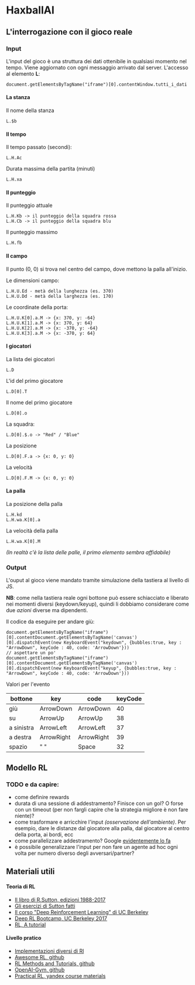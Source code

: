 # HaxballAI

## L'interrogazione con il gioco reale

### Input

L'input del gioco è una struttura dei dati ottenibile in qualsiasi momento nel tempo. Viene aggiornato con ogni messaggio arrivato dal server. L'accesso al elemento **L**:

    document.getElementsByTagName("iframe")[0].contentWindow.tutti_i_dati

#### La stanza

Il nome della stanza

    L.$b

#### Il tempo

Il tempo passato (secondi):

    L.H.Ac
    
Durata massima della partita (minuti)

    L.H.xa
    
#### Il punteggio

Il punteggio attuale

    L.H.Kb -> il punteggio della squadra rossa
    L.H.Cb -> il punteggio della squadra blu
    
Il punteggio massimo

    L.H.fb

#### Il campo

Il punto (0, 0) si trova nel centro del campo, dove mettono la palla all'inizio.

Le dimensioni campo:

    L.H.U.Ed - metà della lunghezza (es. 370)
    L.H.U.Dd - metà della larghezza (es. 170)

Le coordinate della porta:

    L.H.U.K[0].a.M -> {x: 370, y: -64}
    L.H.U.K[1].a.M -> {x: 370, y: 64}
    L.H.U.K[2].a.M -> {x: -370, y: -64}
    L.H.U.K[3].a.M -> {x: -370, y: 64}

#### I giocatori

La lista dei giocatori
    
    L.D
    
L'id del primo giocatore

    L.D[0].T

Il nome del primo giocatore
    
    L.D[0].o
    
La squadra:

    L.D[0].$.o -> "Red" / "Blue"

La posizione

    L.D[0].F.a -> {x: 0, y: 0}
    
La velocità

    L.D[0].F.M -> {x: 0, y: 0}

#### La palla

La posizione della palla

    L.H.kd
    L.H.wa.K[0].a
    
La velocità della palla

    L.H.wa.K[0].M
    
*(In realtà c'è la lista delle palle, il primo elemento sembra affidabile)*


### Output

L'ouput al gioco viene mandato tramite simulazione della tastiera al livello di JS. 

**NB**: come nella tastiera reale ogni bottone può essere schiacciato e liberato nei momenti diversi (keydown/keyup), quindi li dobbiamo considerare come due *azioni* diverse ma dipendenti.

Il codice da eseguire per andare giù:

    document.getElementsByTagName("iframe")[0].contentDocument.getElementsByTagName('canvas')[0].dispatchEvent(new KeyboardEvent("keydown", {bubbles:true, key : "ArrowDown", keyCode : 40, code: 'ArrowDown'}))
    // aspettare un po'
    document.getElementsByTagName("iframe")[0].contentDocument.getElementsByTagName('canvas')[0].dispatchEvent(new KeyboardEvent("keyup", {bubbles:true, key : "ArrowDown", keyCode : 40, code: 'ArrowDown'}))
    
Valori per l'evento

| bottone    | key        | code       | keyCode |
|------------|------------| -----------|---------|
| giù        | ArrowDown  | ArrowDown  | 40      |
| su         | ArrowUp    | ArrowUp    | 38      |
| a sinistra | ArrowLeft  | ArrowLeft  | 37      |
| a destra   | ArrowRight | ArrowRight | 39      |
| spazio     | " "        | Space      | 32      |

## Modello RL

### TODO e da capire:

* come definire rewards
* durata di una sessione di addestramento? Finisce con un gol? O forse con un timeout (per non fargli capire che la strategia migliore è non fare niente)?
* come trasformare e arricchire l'input *(osservazione dell'ambiente)*. Per esempio, dare le distanze dal giocatore alla palla, dal giocatore al centro della porta, ai bordi, ecc
* come parallelizzare addestramento? Google [evidentemente lo fa](https://www.youtube.com/watch?v=iaF43Ze1oeI)
* è possibile generalizzare l'input per non fare un agente ad hoc ogni volta per numero diverso degli avversari/partner?

## Materiali utili

#### Teoria di RL

* [Il libro di R.Sutton, edizioni 1988-2017](http://incompleteideas.net/book/bookdraft2017nov5.pdf)
* [Gli esercizi di Sutton fatti](https://github.com/ShangtongZhang/reinforcement-learning-an-introduction)
* [Il corso "Deep Reinforcement Learning" di UC Berkeley](http://rail.eecs.berkeley.edu/deeprlcourse/)
* [Deep RL Bootcamp, UC Berkeley 2017](https://sites.google.com/view/deep-rl-bootcamp/lectures)
* [RL, A tutorial](http://www.cs.toronto.edu/~zemel/documents/411/rltutorial.pdf)

#### Livello pratico

* [Implementazioni diversi di Rl](https://github.com/dennybritz/reinforcement-learning)
* [Awesome RL, github](https://github.com/aikorea/awesome-rl)
* [RL Methods and Tutorials, github](https://github.com/MorvanZhou/Reinforcement-learning-with-tensorflow)
* [OpenAI-Gym, github](https://github.com/openai/gym)
* [Practical RL, yandex course materials](https://github.com/yandexdataschool/Practical_RL/tree/master)
